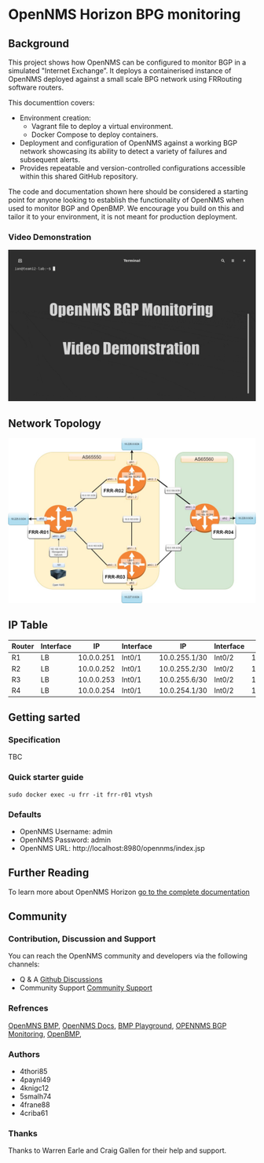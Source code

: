# OpenNMS Horizon BPG  monitoring

## Background

This project shows how OpenNMS can be configured to monitor BGP in a simulated "Internet Exchange”. It deploys a containerised instance of OpenNMS deployed against a small scale BPG network using FRRouting software routers.

This documenttion covers:

- Environment creation:
  - Vagrant file to deploy a virtual environment.
  - Docker Compose to deploy containers.
- Deployment and configuration of OpenNMS against a working BGP network showcasing its ability to detect a variety of failures and subsequent alerts.
- Provides repeatable and version-controlled configurations accessible within this shared GitHub repository.​

The code and documentation shown here should be considered a starting point for anyone looking to establish the functionality of OpenNMS when used to monitor BGP and OpenBMP. We encourage you build on this and tailor it to your environment, it is not meant for production deployment.

### Video Demonstration

![Demonstration](./software-routers/demo-with-title.gif)

## Network Topology

![alt text](./software-routers/BGP%20Network%20Topology%20(1)-Virtual.jpg)

## IP Table 
| Router | Interface   | IP  		      | Interface    | IP 	        | Interface    | IP 	    | Interface    | IP 	 |
| -------| ------------| ------------| -------------|-------------| ----------| ------------- | -------------|-------------|
| R1     | LB          | 10.0.0.251 	| Int0/1       |10.0.255.1/30|Int0/2	    | 10.0.255.5/30 | Int0/0       |10.0.0.0/24  |
| R2     | LB          | 10.0.0.252 	| Int0/1       |10.0.255.2/30|Int0/2	    | 10.0.254.2/30 | Int0/0       |10.0.253.1/30|
| R3     | LB          | 10.0.0.253 	| Int0/1       |10.0.255.6/30|Int0/2	    | 10.0.254.5/30 | Int0/0       |10.0.253.2/30|
| R4     | LB          | 10.0.0.254 	| Int0/1       |10.0.254.1/30|Int0/2	    | 10.0.254.6/30 |              |		           |

## Getting sarted ##

### Specification

TBC

### Quick starter guide

    sudo docker exec -u frr -it frr-r01 vtysh

### Defaults

- OpenNMS Username: admin
- OpenNMS Password: admin
- OpenNMS URL: http://localhost:8980/opennms/index.jsp

## Further Reading

To learn more about OpenNMS Horizon [go to the complete documentation](https://docs.opennms.com/start-page/1.0.0/index.html)

## Community

### Contribution, Discussion and Support

You can reach the OpenNMS community and developers via the following channels:

- Q & A [Github Discussions](https://github.com/OpenNMS)
- Community Support [Community Support](https://opennms.discourse.group/)

### Refrences

[OpenMNS BMP](https://github.com/opennms-forge/bmp-playground),
[OpenNMS Docs](https://vault.opennms.com/docs/opennms/releases/27.2.0/guide-admin/guide-admin.pdf),
[BMP Playground](https://blog.no42.org/article/bmp-playground/),
[OPENNMS BGP Monitoring](https://www.opennms.com/en/blog/2020-04-21-new-in-opennms-bgp-monitoring-protocol-bmp-functionality/), 
[OpenBMP](https://www.openbmp.org/),

### Authors

- 4thori85  
- 4paynl49  
- 4knigc12
- 5smalh74
- 4frane88
- 4criba61

### Thanks

Thanks to Warren Earle and Craig Gallen for their help and support.
